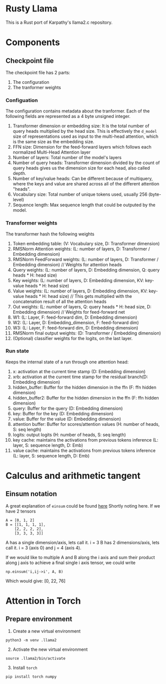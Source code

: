 # Rusty Llama
This is a Rust port of Karpathy's llama2.c repository.

# Components

## Checkpoint file
The checkpoint file has 2 parts:
1. The configuration
2. The tranformer weights

### Configuation
The configuration contains metadata about the tranformer. Each of the following fields are
represented as a 4 byte unsigned integer.
1. Transformer dimension or embedding size: It is the total number of query heads multiplied by the
head size. This is effectively the `d_model` size of representations used as input to the multi-head
attention, which is the same size as the embedding size.
2. FFN size: Dimension for the feed-forward layers which follows each normalized
Multi-Head Attention layer
3. Number of layers: Total number of the model's layers
4. Number of query heads: Transformer dimension divided by the count of query heads gives us the
dimension size for each head, also called depth.
5. Number of key/value heads: Can be different because of multiquery, where the keys and value are
shared across all of the different attention "heads".
6. Vocabulary size: Total number of unique tokens used, usually 256 (byte-level)
7. Sequence length: Max sequence length that could be outputed by the model.

### Transformer weights
The transformer hash the following weights
1. Token embedding table: (V: Vocabulary size, D: Transformer dimension)
2. RMSNorm Attention weights: (L: number of layers, D: Transformer / Embedding dimension)
3. RMSNorm FeedForward weights: (L: number of layers, D: Transformer / Embedding dimension)
// Weights for attention heads
4. Query weights: (L: number of layers, D: Embedding dimension, Q: query heads * H: head size)
5. Key weights: (L: number of layers, D: Embedding dimension, KV: key-value heads * H: head size)
6. Value weights: (L: number of layers, D: Embedding dimension, KV: key-value heads * H: head size)
// This gets multiplied with the concatenation result of all the attention heads
7. Out weights: (L: number of layers, Q: query heads * H: head size, D: Embedding dimension)
// Weights for feed-forward net
8. W1: (L: Layer, F: feed-forward dim, D: Embedding dimension)
9. W2: (L: Layer, D: Embedding_dimension, F: feed-forward dim)
10. W3: (L: Layer, F: feed-forward dim, D: Embedding dimension)
11. RMSNorm final output weights: (D: Transformer / Embedding dimension)
12. (Optional) classifier weights for the logits, on the last layer.

### Run state
Keeps the internal state of a run through one attention head:
1. x: activation at the current time stamp (D: Embedding dimension)
2. xrb: activation at the current time stamp for the residual branch(D: Embedding dimension)
3. hidden_buffer: Buffer for the hidden dimension in the ffn (F: ffn hidden dimension)
4. hidden_buffer2: Buffer for the hidden dimension in the ffn (F: ffn hidden dimension)
5. query: Buffer for the query (D: Embedding dimension)
6. key: Buffer for the key (D: Embedding dimension)
7. value: Buffer for the value (D: Embedding dimension)
8. attention buffer: Buffer for scores/attention values (H: number of heads, S: seq length)
9. logits: output logits (H: number of heads, S: seq length)
10. key cache: maintains the activations from previous tokens inference (L: layer, S: sequence length, D: Emb)
11. value cache: maintains the activations from previous tokens inference (L: layer, S: sequence length, D: Emb)

# Calculus and arithmetic tangent
## Einsum notation
A great explanation of `einsum` could be found [here](https://stackoverflow.com/questions/26089893/understanding-numpys-einsum)
Shortly noting here. If we have 2 tensors
```
A = [0, 1, 2]
B = [[1, 1, 1, 1],
    [2, 2, 2, 2],
    [3, 3, 3, 3]]
```
A has a single dimension/axis, lets call it. i = 3
B has 2 dimensions/axis, lets call it. i = 3 (axis 0) and j = 4 (axis 4).

If we would like to multiple A and B along the i axis and sum their product along j axis
to achieve a final single i axis tensor, we could write
```
np.einsum('i,ij->i', A, B)
```
Which would give: [0, 22, 76]

# Attention in Torch
## Prepare environment
1. Create a new virtual environment
```
python3 -m venv .llama2
```
2. Activate the new virtual environment
```
source .llama2/bin/activate
```
3. Install `torch`
```
pip install torch numpy
```
